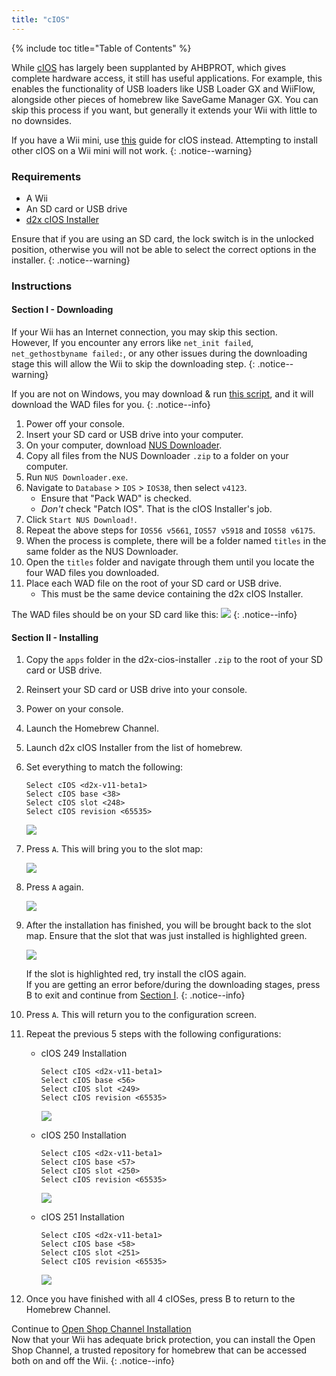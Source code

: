 ```yaml
---
title: "cIOS"
---
```


{% include toc title="Table of Contents" %}

While [cIOS](https://wiibrew.org/wiki/Custom_IOS) has largely been supplanted by AHBPROT, which gives complete hardware access, it still has useful applications. For example, this enables the functionality of USB loaders like USB Loader GX and WiiFlow, alongside other pieces of homebrew like SaveGame Manager GX. You can skip this process if you want, but generally it extends your Wii with little to no downsides.

If you have a Wii mini, use [this](cios-mini) guide for cIOS instead. Attempting to install other cIOS on a Wii mini will not work.
{: .notice--warning}

### Requirements

* A Wii
* An SD card or USB drive
* [d2x cIOS Installer](/assets/files/d2x-cios-installer.zip)

Ensure that if you are using an SD card, the lock switch is in the unlocked position, otherwise you will not be able to select the correct options in the installer.
{: .notice--warning}

### Instructions

#### Section I - Downloading

If your Wii has an Internet connection, you may skip this section.<br>
However, If you encounter any errors like `net_init failed`, `net_gethostbyname failed:`, or any other issues during the downloading stage
this will allow the Wii to skip the downloading step.
{: .notice--warning}

If you are not on Windows, you may download & run [this script](/assets/files/d2x_offline_ios.sh), and it will download the WAD files for you.
{: .notice--info}

1. Power off your console.
1. Insert your SD card or USB drive into your computer.
1. On your computer, download [NUS Downloader](https://github.com/WiiDatabase/nusdownloader/releases/latest/download/NUSD-Mod-NUS-Fix.zip).
1. Copy all files from the NUS Downloader `.zip` to a folder on your computer.
1. Run `NUS Downloader.exe`.
1. Navigate to `Database` > `IOS` > `IOS38`, then select `v4123`.
    + Ensure that "Pack WAD" is checked.
    + *Don't* check "Patch IOS". That is the cIOS Installer's job.
1. Click `Start NUS Download!`.
1. Repeat the above steps for `IOS56 v5661`, `IOS57 v5918` and `IOS58 v6175`.
1. When the process is complete, there will be a folder named `titles` in the same folder as the NUS Downloader.
1. Open the `titles` folder and navigate through them until you locate the four WAD files you downloaded.
1. Place each WAD file on the root of your SD card or USB drive.
    + This must be the same device containing the d2x cIOS Installer.

The WAD files should be on your SD card like this:
![](/images/cios/d2x_offline_ios.png)
{: .notice--info}

#### Section II - Installing


1. Copy the `apps` folder in the d2x-cios-installer `.zip` to the root of your SD card or USB drive.
1. Reinsert your SD card or USB drive into your console.
1. Power on your console.
1. Launch the Homebrew Channel.
1. Launch d2x cIOS Installer from the list of homebrew.
1. Set everything to match the following:

    ```
    Select cIOS <d2x-v11-beta1>
    Select cIOS base <38>
    Select cIOS slot <248>
    Select cIOS revision <65535>
    ```

    ![](/images/cios/d2x_v11_248.png)
    
1. Press `A`. This will bring you to the slot map:

    ![](/images/cios/d2x_summary.png)
    
1. Press `A` again.

    ![](/images/cios/d2x_installation.png)
    
1. After the installation has finished, you will be brought back to the slot map. Ensure that the slot that was just installed is highlighted green.

    ![](/images/cios/d2x_log.png)
    
    If the slot is highlighted red, try install the cIOS again. <br>
    If you are getting an error before/during the downloading stages, press B to exit and continue from [Section I](#section-i---downloading).
    {: .notice--info}
    
1. Press `A`. This will return you to the configuration screen.
1. Repeat the previous 5 steps with the following configurations:

    + cIOS 249 Installation

        ```
        Select cIOS <d2x-v11-beta1>
        Select cIOS base <56>
        Select cIOS slot <249>
        Select cIOS revision <65535>
        ```

        ![](/images/cios/d2x_v11_249.png)

    + cIOS 250 Installation

        ```
        Select cIOS <d2x-v11-beta1>
        Select cIOS base <57>
        Select cIOS slot <250>
        Select cIOS revision <65535>
        ```

        ![](/images/cios/d2x_v11_250.png)

    + cIOS 251 Installation

        ```
        Select cIOS <d2x-v11-beta1>
        Select cIOS base <58>
        Select cIOS slot <251>
        Select cIOS revision <65535>
        ```

        ![](/images/cios/d2x_v11_251.png)
        
1. Once you have finished with all 4 cIOSes, press B to return to the Homebrew Channel.

Continue to [Open Shop Channel Installation](osc) <br>
Now that your Wii has adequate brick protection, you can install the Open Shop Channel, a trusted repository for homebrew that can be accessed both on and off the Wii.
{: .notice--info}
